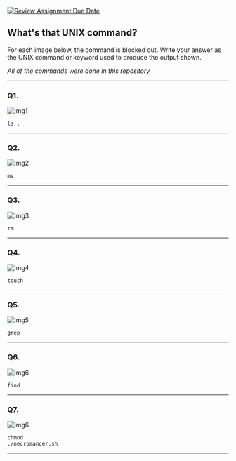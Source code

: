 [![Review Assignment Due Date](https://classroom.github.com/assets/deadline-readme-button-22041afd0340ce965d47ae6ef1cefeee28c7c493a6346c4f15d667ab976d596c.svg)](https://classroom.github.com/a/yi0reT4Z)
## What's that UNIX command?

For each image below, the command is blocked out. Write your answer as the UNIX command or keyword used to produce the output shown.

*All of the commands were done in this repository*

--- 


### Q1.
![img1](imgs/img1.png)

```
ls .
```
--- 

### Q2.
![img2](imgs/img2.png)

```
mv
```
--- 

### Q3.
![img3](imgs/img3.png)

```
rm
```
--- 

### Q4.
![img4](imgs/img4.png)

```
touch
```
--- 

### Q5.
![img5](imgs/img5.png)

```
grep
```
--- 

### Q6.
![img6](imgs/img6.png)

```
find
```
--- 

### Q7.
![img6](imgs/img7.png)

```
chmod
./necromancer.sh
```
--- 
